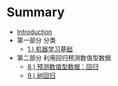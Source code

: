 # Summary

* [Introduction](README.md)
* 第一部分 分类
   * [1.) 机器学习基础](docs/1.机器学习基础.md)
* 第二部分 利用回归预测数值型数据
   * [8.) 预测数值型数据：回归](docs/8.预测数值型数据：回归.md)
   * [9.) 树回归](docs/9.树回归.md)
